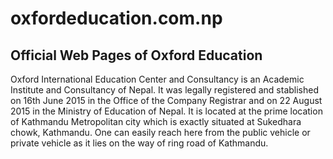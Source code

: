 # oxfordeducation.com.np
## Official Web Pages of Oxford Education

Oxford International Education Center and Consultancy is an Academic Institute and Consultancy of Nepal. It was legally registered and stablished on 16th June 2015 in the Office of the Company Registrar and on 22 August 2015 in the Ministry of Education of Nepal. It is located at the prime location of Kathmandu Metropolitan city which is exactly situated at Sukedhara chowk, Kathmandu. One can easily reach here from the public vehicle or private vehicle as it lies on the way of ring road of Kathmandu.
